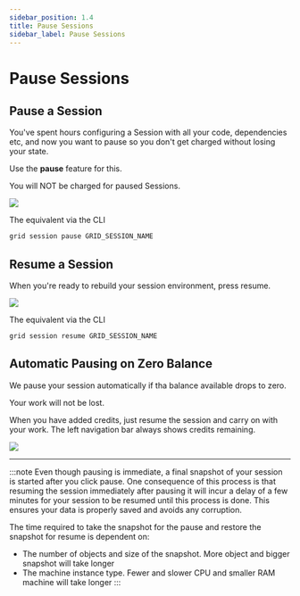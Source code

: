 ```yaml
---
sidebar_position: 1.4
title: Pause Sessions
sidebar_label: Pause Sessions
---
```

# Pause Sessions

## Pause a Session

You've spent hours configuring a Session with all your code, dependencies etc, and now you want to pause so you don't get charged without losing your state.

Use the **pause** feature for this.

You will NOT be charged for paused Sessions.

![](/images/sessions/pause.gif)

The equivalent via the CLI

```bash
grid session pause GRID_SESSION_NAME
```

## Resume a Session

When you're ready to rebuild your session environment, press resume.

![](/images/sessions/unpause.gif)

The equivalent via the CLI

```bash
grid session resume GRID_SESSION_NAME
```

## Automatic Pausing on Zero Balance

We pause your session automatically if tha balance available drops to zero.

Your work will not be lost.

When you have added credits, just resume the session and carry on with your work. The left navigation bar always shows credits remaining.

![](/images/sessions/autopausing.gif)

---

:::note
Even though pausing is immediate, a final snapshot of your session is started after you click pause. 
One consequence of this process is that resuming the session immediately after pausing it will incur a delay of a few minutes for your session to be resumed until this process is done.  This ensures your data is properly saved and avoids any corruption.  

The time required to take the snapshot for the pause and restore the snapshot for resume is dependent on:
- The number of objects and size of the snapshot.  More object and bigger snapshot will take longer
- The machine instance type.  Fewer and slower CPU and smaller RAM machine will take longer
:::
